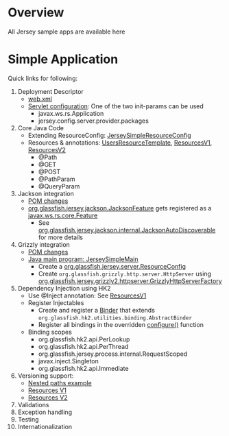 # Overview
All Jersey sample apps are available here

# Simple Application
Quick links for following:

1. Deployment Descriptor
    * [web.xml](jersey-simple/src/main/webapp/WEB-INF/web.xml)
    * [Servlet configuration](jersey-simple/src/main/webapp/WEB-INF/web.xml#L9-L25): One of the two init-params can be used
      * javax.ws.rs.Application
      * jersey.config.server.provider.packages
2. Core Java Code
    * Extending ResourceConfig: [JerseySimpleResourceConfig](jersey-simple/src/main/java/com/venkat/rest/simple/resources/JerseySimpleResourceConfig.java)
    * Resources & annotations: [UsersResourceTemplate](jersey-simple/src/main/java/com/venkat/rest/simple/resources/UsersResourceTemplate.java), [ResourcesV1](jersey-simple/src/main/java/com/venkat/rest/simple/resources/ResourcesV1.java), [ResourcesV2](jersey-simple/src/main/java/com/venkat/rest/simple/resources/ResourcesV2.java)
      * @Path
      * @GET
      * @POST
      * @PathParam
      * @QueryParam
3. Jackson integration
    * [POM changes](jersey-simple/pom.xml#L32-L35)
    * [org.glassfish.jersey.jackson.JacksonFeature](http://javadox.com/org.glassfish.jersey.media/jersey-media-json-jackson/2.8/org/glassfish/jersey/jackson/JacksonFeature.html) gets registered as a [javax.ws.rs.core.Feature](https://docs.oracle.com/javaee/7/api/javax/ws/rs/core/Feature.html)
      * See [org.glassfish.jersey.jackson.internal.JacksonAutoDiscoverable](http://javadox.com/org.glassfish.jersey.media/jersey-media-json-jackson/2.12/org/glassfish/jersey/jackson/internal/JacksonAutoDiscoverable.html) for more details
4. Grizzly integration
    * [POM changes](jersey-simple/pom.xml#L28-L31)
    * [Java main program: JerseySimpleMain](jersey-simple/src/main/java/com/venkat/rest/simple/app/JerseySimpleMain.java#L17-L28)
      * Create a [org.glassfish.jersey.server.ResourceConfig](http://javadox.com/org.glassfish.jersey.bundles/apidocs/2.11/org/glassfish/jersey/server/ResourceConfig.html)
      * Create ```org.glassfish.grizzly.http.server.HttpServer``` using [org.glassfish.jersey.grizzly2.httpserver.GrizzlyHttpServerFactory](http://javadox.com/org.glassfish.jersey.bundles/apidocs/2.11/org/glassfish/jersey/grizzly2/httpserver/GrizzlyHttpServerFactory.html)
5. Dependency Injection using HK2
    * Use @Inject annotation: See [ResourcesV1](jersey-simple/src/main/java/com/venkat/rest/simple/resources/ResourcesV1.java#L14-15)
    * Register Injectables
      * Create and register a [Binder](jersey-simple/src/main/java/com/venkat/rest/simple/resources/JerseySimpleResourceConfig.java#L24-31) that extends ```org.glassfish.hk2.utilities.binding.AbstractBinder```
      * Register all bindings in the overridden [configure()](jersey-simple/src/main/java/com/venkat/rest/simple/resources/JerseySimpleResourceConfig.java#L27-L30) function
    * Binding scopes
      * org.glassfish.hk2.api.PerLookup
      * org.glassfish.hk2.api.PerThread
      * org.glassfish.jersey.process.internal.RequestScoped
      * javax.inject.Singleton
      * org.glassfish.hk2.api.Immediate
6. Versioning support:
    * [Nested paths example](jersey-simple/src/main/java/com/venkat/rest/simple/resources/ResourcesV1.java#L17-L20)
    * [Resources V1](jersey-simple/src/main/java/com/venkat/rest/simple/resources/ResourcesV1.java)
    * [Resources V2](jersey-simple/src/main/java/com/venkat/rest/simple/resources/ResourcesV2.java)
7. Validations
8. Exception handling
9. Testing
10. Internationalization
